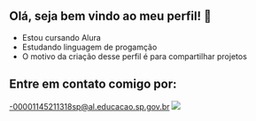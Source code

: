 ## Olá, seja bem vindo ao meu perfil! 👋

- Estou cursando Alura
- Estudando linguagem de progamção 
- O motivo da criação desse perfil é para compartilhar projetos
 
## Entre em contato comigo por:
  -00001145211318sp@al.educacao.sp.gov.br
![](https://media.tenor.com/C8Bv7AenOS0AAAAi/monhes.gif)

